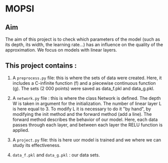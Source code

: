 # MOPSI

## Aim
The aim of this project is to check which parameters of the model (such as its depth, its width, the learning rate...) has an influence on the quality of the approximation.
We focus on models with linear layers.

## This project contains :
1. A `preprocess.py` file: this is where the sets of data were created. Here, it includes a C-infinite function (f) and a piecewise continuous function (g). The sets (2 000 points) were saved as data_f.pkl and data_g.pkl.

2. A `network.py` file : this is where the class Network is defined. The depth W is taken in argument for the initialization. The number of linear layer L is here equal to 3. To modify L it is necessary to do it "by hand", by modifying the init method and the forward method (add a line). The forward method describes the behavior of our model. Here, each data passes through each layer, and between each layer the RELU function is applied.

3. A `project.py` file: this is here uor model is trained and we where we can study its effectiveness.

4. `data_f.pkl` and `data_g.pkl` : our data sets.
